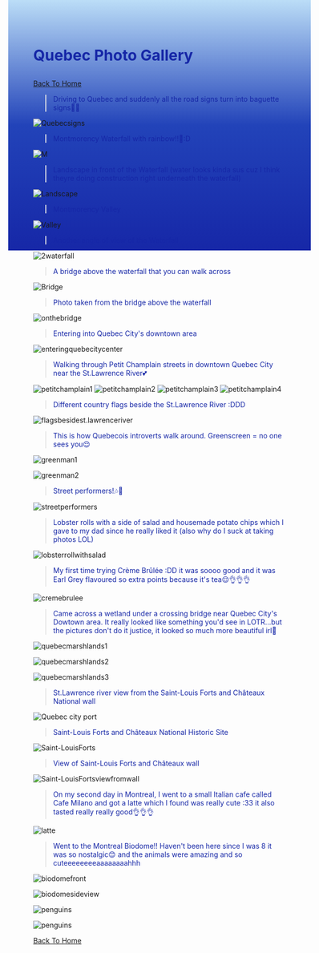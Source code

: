 <head>
<style>
body {
    height: 400px;
    background: linear-gradient(to bottom, #bbddf7 0%, #2243b9 50%, #1627a7 100%)
}
</style>
</head>
 
 
 <h1 style="font-size:30px;"><p style="color:#1627a7;">Quebec Photo Gallery</p></h1>

 [Back To Home](/index.md)
<br>

><p style="color:#1627a7;">Driving to Quebec and suddenly all the road signs turn into baguette signs👀🥖</p>
![Quebecsigns](/quebecphotos/Quebecsigns.jpg)

><p style="color:#1627a7;">Montmorency Waterfall with rainbow!!🌈:D</p>
![M](/quebecphotos/Montmorencywaterfall.jpg)

><p style="color:#1627a7;">Landscape in front of the Waterfall (water looks kinda sus cuz I think theyre doing construction right underneath the waterfall)</p>
![Landscape](/quebecphotos/Landscape1.jpg)

><p style="color:#1627a7;">Montmorency Valley</p>
![Valley](/quebecphotos/Montmorency_Valley.jpg)

><p style="color:#1627a7;">Another angle of view of the Waterfall</p>
![2waterfall](/quebecphotos/Waterfall2.jpg)

><p style="color:#1627a7;">A bridge above the waterfall that you can walk across</p>
![Bridge](/quebecphotos/Bridgeee.jpg)

><p style="color:#1627a7;">Photo taken from the bridge above the waterfall</p>
![onthebridge](/quebecphotos/onthebridge.jpg)

><p style="color:#1627a7;">Entering into Quebec City's downtown area</p>
![enteringquebecitycenter](/quebecphotos/enteringquebecitycenter.jpg)

><p style="color:#1627a7;">Walking through Petit Champlain streets in downtown Quebec City near the St.Lawrence River💕</p>
![petitchamplain1](/quebecphotos/petitchamplain1.jpg)
![petitchamplain2](/quebecphotos/petitchamplain2.jpg)
![petitchamplain3](/quebecphotos/petitchamplain3.jpg)
![petitchamplain4](/quebecphotos/petitchamplain4.jpg)

><p style="color:#1627a7;">Different country flags beside the St.Lawrence River :DDD</p>
![flagsbesidest.lawrenceriver](/quebecphotos/flagsbesidest.lawrenceriver.jpg)

><p style="color:#1627a7;">This is how Quebecois introverts walk around. Greenscreen = no one sees you😌</p>
![greenman1](/quebecphotos/greenman1.jpg)

![greenman2](/quebecphotos/greenman2.jpg)

><p style="color:#1627a7;">Street performers!🎶🎻</p>
![streetperformers](/quebecphotos/streetperformers.jpg)

><p style="color:#1627a7;">Lobster rolls with a side of salad and housemade potato chips which I gave to my dad since he really liked it (also why do I suck at taking photos LOL)</p>
![lobsterrollwithsalad](/quebecphotos/lobsterrollwithsalad.jpg)

><p style="color:#1627a7;">My first time trying Crème Brûlée :DD it was soooo good and it was Earl Grey flavoured so extra points because it's tea😌👌👌👌</p>
![cremebrulee](/quebecphotos/cremebrulee.jpg)

><p style="color:#1627a7;">Came across a wetland under a crossing bridge near Quebec City's Dowtown area. It really looked like something you'd see in LOTR...but the pictures don't do it justice, it looked so much more beautiful irl💖</p>
![quebecmarshlands1](/quebecphotos/quebecmarshlands1.jpg)

![quebecmarshlands2](/quebecphotos/quebecmarshlands2.jpg)

![quebecmarshlands3](/quebecphotos/quebecmarshlands3.jpg)

><p style="color:#1627a7;">St.Lawrence river view from the Saint-Louis Forts and Châteaux National wall</p>
![Quebec city port](/quebecphotos/quebeccityport.jpg)

><p style="color:#1627a7;">Saint-Louis Forts and Châteaux National Historic Site</p>
![Saint-LouisForts](/quebecphotos/Saint-LouisForts.jpg)

><p style="color:#1627a7;">View of Saint-Louis Forts and Châteaux wall</p>
![Saint-LouisFortsviewfromwall](/quebecphotos/Saint-LouisFortsviewfromwall.jpg)

><p style="color:#1627a7;">On my second day in Montreal, I went to a small Italian cafe called Cafe Milano and got a latte which I found was really cute :33 it also tasted really really good👌👌👌</p>
![latte](/quebecphotos/latte.jpg)

><p style="color:#1627a7;">Went to the Montreal Biodome!! Haven't been here since I was 8 it was so nostalgic😊 and the animals were amazing and so cuteeeeeeeeaaaaaaaahhh</p>
![biodomefront](/quebecphotos/biodomefront.jpg)

![biodomesideview](/quebecphotos/biodomesideview.jpg)

![penguins](/quebecphotos/penguins.jpg)

![penguins](/quebecphotos/penguins.jpg)

[Back To Home](/index.md)